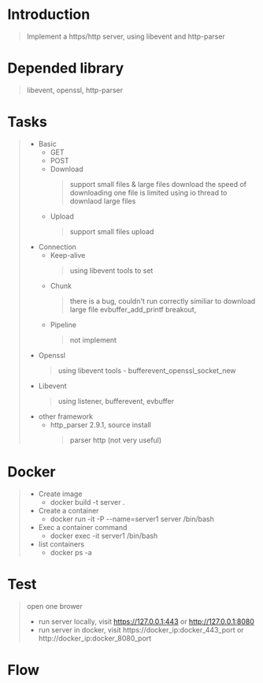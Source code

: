# Introduction
> Implement a https/http server, using libevent and http-parser

# Depended library
> libevent, openssl, http-parser

# Tasks
> - Basic
>   - GET
>   - POST
>   - Download
>       > support small files & large files download
>       > the speed of downloading one file is limited
>       > using io thread to downlaod large files
>   - Upload
>       > support small files upload
> - Connection
>     - Keep-alive
>       > using libevent tools to set
>     - Chunk 
>         > there is a bug, couldn't run correctly
>         > similiar to download large file
>         > evbuffer_add_printf breakout,
>     - Pipeline
>         > not implement
> - Openssl
>   > using libevent tools - bufferevent_openssl_socket_new
> - Libevent
>   > using listener, bufferevent, evbuffer
> - other framework
>   - http_parser 2.9.1, source install
>       > parser http (not very useful)

# Docker
> - Create image 
>   - docker build -t server .
> - Create a container
>   - docker run -it -P --name=server1 server /bin/bash
> - Exec a container command
>   - docker exec -it server1 /bin/bash
> - list containers
>   - docker ps -a

# Test
> open one brower
> - run server locally, visit https://127.0.0.1:443 or http://127.0.0.1:8080
> - run server in docker, visit https://docker_ip:docker_443_port or http://docker_ip:docker_8080_port

# Flow